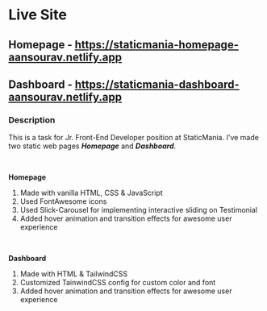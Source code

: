 # Live Site

## Homepage - https://staticmania-homepage-aansourav.netlify.app

## Dashboard - https://staticmania-dashboard-aansourav.netlify.app

### Description

This is a task for Jr. Front-End Developer position at StaticMania.
I've made two static web pages **_Homepage_** and **_Dashboard_**.

<br/>

**Homepage**

1. Made with vanilla HTML, CSS & JavaScript
2. Used FontAwesome icons
3. Used Slick-Carousel for implementing interactive sliding on Testimonial
4. Added hover animation and transition effects for awesome user experience

<br/>

**Dashboard**

1. Made with HTML & TailwindCSS
2. Customized TainwindCSS config for custom color and font
3. Added hover animation and transition effects for awesome user experience
